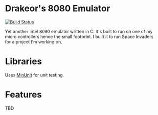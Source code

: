 # Drakeor's 8080 Emulator
[![Build Status](https://travis-ci.org/drakeor/drakeor-8080-emulator.svg?branch=master)](https://travis-ci.org/drakeor/drakeor-8080-emulator)

Yet another Intel 8080 emulator written in C. 
It's built to run on one of my micro controllers hence the small footprint.
I built it to run Space Invaders for a project I'm working on.

# Libraries
Uses [MinUnit](http://www.jera.com/techinfo/jtns/jtn002.html) for unit testing.

# Features
TBD

